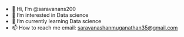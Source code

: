 - 👋 Hi, I’m @saravanans200
- 👀 I’m interested in Data science
- 🌱 I’m currently learning Data science
- 📫 How to reach me email: saravanashanmuganathan35@gmail.com

<!---
saravanans200/saravanans200 is a ✨ special ✨ repository because its `README.md` (this file) appears on your GitHub profile.
You can click the Preview link to take a look at your changes.
--->
